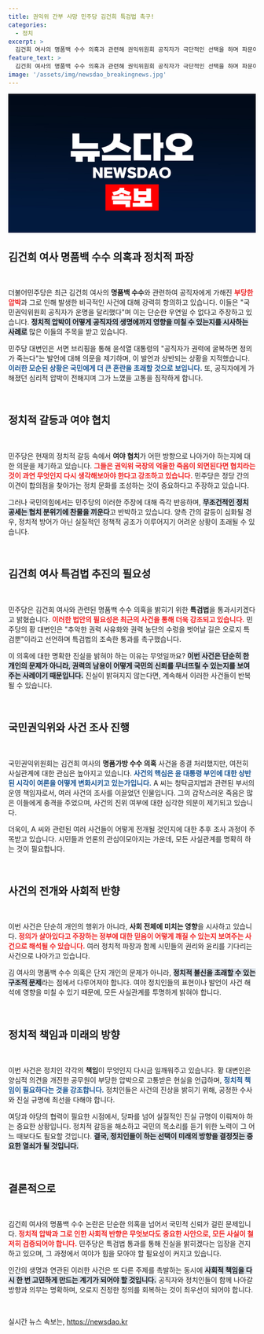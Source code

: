 ```yaml
---
title: 권익위 간부 사망 민주당 김건희 특검법 촉구!
categories:
  - 정치
excerpt: >
  김건희 여사의 명품백 수수 의혹과 관련해 권익위원회 공직자가 극단적인 선택을 하며 파문이 일고 있다. 민주당은 진상 규명을 위한 김건희 특검법 도입을 촉구하며 헌정 질서의 회복을 강조하고 나섰다. 클릭을 주목하세요!
feature_text: >
  김건희 여사의 명품백 수수 의혹과 관련해 권익위원회 공직자가 극단적인 선택을 하며 파문이 일고 있다. 민주당은 진상 규명을 위한 김건희 특검법 도입을 촉구하며 헌정 질서의 회복을 강조하고 나섰다. 클릭을 주목하세요!
image: '/assets/img/newsdao_breakingnews.jpg'
---
```


<p><img src="/assets/img/newsdao_breakingnews.jpg" alt="koreaapp 속보" /></p>

<h2>김건희 여사 명품백 수수 의혹과 정치적 파장</h2>

<p data-ke-size="size16">&nbsp;</p>

<p>더불어민주당은 최근 김건희 여사의 <b>명품백 수수</b>와 관련하여 공직자에게 가해진 <b><span style="color: #ee2323;">부당한 압박</span></b>과 그로 인해 발생한 비극적인 사건에 대해 강력히 항의하고 있습니다. 이들은 "국민권익위원회 공직자가 운명을 달리했다"며 이는 단순한 우연일 수 없다고 주장하고 있습니다. <b><span style="background-color: #21538527;">정치적 압박이 어떻게 공직자의 생명에까지 영향을 미칠 수 있는지를 시사하는 사례로</span></b> 많은 이들의 주목을 받고 있습니다.</p>

<p>민주당 대변인은 서면 브리핑을 통해 윤석열 대통령의 "공직자가 권력에 굴복하면 정의가 죽는다"는 발언에 대해 의문을 제기하며, 이 발언과 상반되는 상황을 지적했습니다. <b><span style="color: #1a5490;">이러한 모순된 상황은 국민에게 더 큰 혼란을 초래할 것으로 보입니다.</span></b> 또, 공직자에게 가해졌던 심리적 압박이 전해지며 그가 느꼈을 고통을 짐작하게 합니다.</p>

<p data-ke-size="size16">&nbsp;</p>

<h2>정치적 갈등과 여야 협치</h2>

<p data-ke-size="size16">&nbsp;</p>

<p>민주당은 현재의 정치적 갈등 속에서 <b>여야 협치</b>가 어떤 방향으로 나아가야 하는지에 대한 의문을 제기하고 있습니다. <b><span style="color: #ee2323;">그들은 권익위 국장의 억울한 죽음이 외면된다면 협치라는 것이 과연 무엇인지 다시 생각해보아야 한다고 강조하고 있습니다.</span></b> 민주당은 정당 간의 이견이 합의점을 찾아가는 정치 문화를 조성하는 것이 중요하다고 주장하고 있습니다.</p>

<p>그러나 국민의힘에서는 민주당의 이러한 주장에 대해 즉각 반응하며, <b><span style="background-color: #21538527;">무조건적인 정치 공세는 협치 분위기에 찬물을 끼운다</span></b>고 반박하고 있습니다. 양측 간의 갈등이 심화될 경우, 정치적 방어가 아닌 실질적인 정책적 공조가 이루어지기 어려운 상황이 초래될 수 있습니다.</p>

<p data-ke-size="size16">&nbsp;</p>

<h2>김건희 여사 특검법 추진의 필요성</h2>

<p data-ke-size="size16">&nbsp;</p>

<p>민주당은 김건희 여사와 관련된 명품백 수수 의혹을 밝히기 위한 <b>특검법</b>을 통과시키겠다고 밝혔습니다. <b><span style="color: #ee2323;">이러한 법안의 필요성은 최근의 사건을 통해 더욱 강조되고 있습니다.</span></b> 민주당의 황 대변인은 "추악한 권력 사유화와 권력 농단의 수렁을 벗어날 길은 오로지 특검뿐"이라고 선언하며 특검법의 조속한 통과를 촉구했습니다.</p>

<p>이 의혹에 대한 명확한 진실을 밝혀야 하는 이유는 무엇일까요? <b><span style="background-color: #21538527;">이번 사건은 단순히 한 개인의 문제가 아니라, 권력의 남용이 어떻게 국민의 신뢰를 무너뜨릴 수 있는지를 보여주는 사례이기 때문입니다.</span></b> 진실이 밝혀지지 않는다면, 계속해서 이러한 사건들이 반복될 수 있습니다.</p>

<p data-ke-size="size16">&nbsp;</p>

<h2>국민권익위와 사건 조사 진행</h2>

<p data-ke-size="size16">&nbsp;</p>

<p>국민권익위원회는 김건희 여사의 <b>명품가방 수수 의혹</b> 사건을 종결 처리했지만, 여전히 사실관계에 대한 관심은 높아지고 있습니다. <b><span style="color: #1a5490;">사건의 핵심은 윤 대통령 부인에 대한 상반된 시각이 여론을 어떻게 변화시키고 있는가입니다.</span></b> A 씨는 청탁금지법과 관련된 부서의 운영 책임자로서, 여러 사건의 조사를 이끌었던 인물입니다. 그의 갑작스러운 죽음은 많은 이들에게 충격을 주었으며, 사건의 진위 여부에 대한 심각한 의문이 제기되고 있습니다.</p>

<p>더욱이, A 씨와 관련된 여러 사건들이 어떻게 전개될 것인지에 대한 추후 조사 과정이 주목받고 있습니다. 시민들과 언론의 관심이모아지는 가운데, 모든 사실관계를 명확히 하는 것이 필요합니다.</p>

<p data-ke-size="size16">&nbsp;</p>

<h2>사건의 전개와 사회적 반향</h2>

<p data-ke-size="size16">&nbsp;</p>

<p>이번 사건은 단순히 개인의 행위가 아니라, <b>사회 전체에 미치는 영향</b>을 시사하고 있습니다. <b><span style="color: #ee2323;">정의가 살아있다고 주장하는 정부에 대한 믿음이 어떻게 깨질 수 있는지 보여주는 사건으로 해석될 수 있습니다.</span></b> 여러 정치적 파장과 함께 시민들의 권리와 윤리를 기다리는 사건으로 나아가고 있습니다.</p>

<p>김 여사의 명품백 수수 의혹은 단지 개인의 문제가 아니라, <b><span style="background-color: #21538527;">정치적 불신을 초래할 수 있는 구조적 문제</span></b>라는 점에서 다루어져야 합니다. 여야 정치인들의 표현이나 발언이 사건 해석에 영향을 미칠 수 있기 때문에, 모든 사실관계를 투명하게 밝혀야 합니다.</p>

<p data-ke-size="size16">&nbsp;</p>

<h2>정치적 책임과 미래의 방향</h2>

<p data-ke-size="size16">&nbsp;</p>

<p>이번 사건은 정치인 각각의 <b>책임</b>이 무엇인지 다시금 일깨워주고 있습니다. 황 대변인은 양심적 의견을 개진한 공무원이 부당한 압박으로 고통받은 현실을 언급하며, <b><span style="color: #1a5490;">정치적 책임이 필요하다는 것을 강조합니다.</span></b> 정치인들은 사건의 진상을 밝히기 위해, 공정한 수사와 진실 규명에 최선을 다해야 합니다.</p>

<p>여당과 야당의 협력이 필요한 시점에서, 당파를 넘어 실질적인 진실 규명이 이뤄져야 하는 중요한 상황입니다. 정치적 갈등을 해소하고 국민의 목소리를 듣기 위한 노력이 그 어느 때보다도 필요할 것입니다. <b><span style="background-color: #21538527;">결국, 정치인들이 하는 선택이 미래의 방향을 결정짓는 중요한 열쇠가 될 것입니다.</span></b></p>

<p data-ke-size="size16">&nbsp;</p>

<h2>결론적으로</h2>

<p data-ke-size="size16">&nbsp;</p>

<p>김건희 여사의 명품백 수수 논란은 단순한 의혹을 넘어서 국민적 신뢰가 걸린 문제입니다. <b><span style="color: #ee2323;">정치적 압박과 그로 인한 사회적 반향은 무엇보다도 중요한 사안으로, 모든 사실이 철저히 검증되어야 합니다.</span></b> 민주당은 특검법 통과를 통해 진실을 밝히겠다는 입장을 견지하고 있으며, 그 과정에서 여야가 힘을 모아야 할 필요성이 커지고 있습니다.</p>

<p>인간의 생명과 연관된 이러한 사건은 또 다른 주제를 촉발하는 동시에 <b><span style="background-color: #21538527;">사회적 책임을 다시 한 번 고민하게 만드는 계기가 되어야 할 것입니다.</span></b> 공직자와 정치인들이 함께 나아갈 방향과 의무는 명확하며, 오로지 진정한 정의를 회복하는 것이 최우선이 되어야 합니다.</p>

<p data-ke-size="size16">&nbsp;</p>
실시간 뉴스 속보는, <a href="https://newsdao.kr" rel="dofollow">https://newsdao.kr</a>


